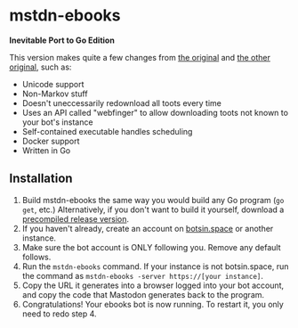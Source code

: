 # mstdn-ebooks

**Inevitable Port to Go Edition**

This version makes quite a few changes from [the original](https://github.com/Jess3Jane/mastodon-ebooks) and [the other original](https://github.com/Lynnesbian/mstdn-ebooks/tree/3d059d0b9b66fd31378574104f1a56f2be5a319c), such as:

- Unicode support
- Non-Markov stuff
- Doesn't uneccessarily redownload all toots every time
- Uses an API called "webfinger" to allow downloading toots not known to your bot's instance
- Self-contained executable handles scheduling
- Docker support
- Written in Go

## Installation

1. Build mstdn-ebooks the same way you would build any Go program (`go get`, etc.) Alternatively, if you don't want to build it yourself, download a [precompiled release version](https://github.com/BenLubar/mstdn-ebooks/releases/latest).
2. If you haven't already, create an account on [botsin.space](https://botsin.space) or another instance.
3. Make sure the bot account is ONLY following you. Remove any default follows.
4. Run the `mstdn-ebooks` command. If your instance is not botsin.space, run the command as `mstdn-ebooks -server https://[your instance]`.
5. Copy the URL it generates into a browser logged into your bot account, and copy the code that Mastodon generates back to the program.
6. Congratulations! Your ebooks bot is now running. To restart it, you only need to redo step 4.
